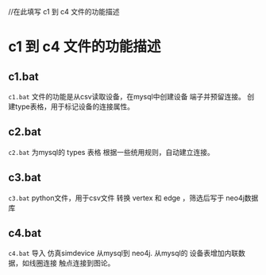 //在此填写 c1 到 c4 文件的功能描述
# c1 到 c4 文件的功能描述

## c1.bat
`c1.bat` 文件的功能是从csv读取设备，在mysql中创建设备 端子并预留连接。
创建type表格，用于标记设备的连接属性。

## c2.bat
`c2.bat` 为mysql的 types 表格 根据一些统用规则，自动建立连接。

## c3.bat
`c3.bat` python文件，用于csv文件 转换 vertex 和 edge ，筛选后写于 neo4j数据库

## c4.bat
`c4.bat` 导入 仿真simdevice 从mysql到 neo4j.
从mysql的 设备表增加内联数据，如线圈连接 触点连接到图论。
